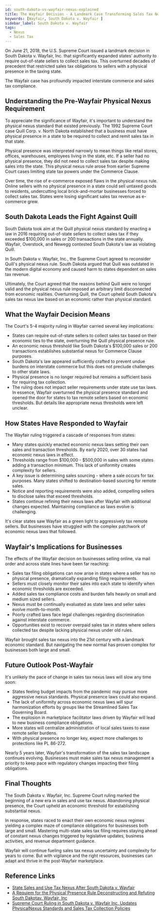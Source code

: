 ```yaml
---
id: south-dakota-vs-wayfair-nexus-explained
title: The Wayfair Decision - A Landmark Case Transforming Sales Tax Nexus
keywords: [Wayfair, South Dakota v. Wayfair ]
sidebar_label: South Dakota v. Wayfair 
tags:
  - Nexus
  - Sales Tax 
---
```




On June 21, 2018, the U.S. Supreme Court issued a landmark decision in South Dakota v. Wayfair, Inc. that significantly expanded states' authority to require out-of-state sellers to collect sales tax. This overturned decades of precedent that restricted sales tax obligations to sellers with a physical presence in the taxing state. 

The Wayfair case has profoundly impacted interstate commerce and sales tax compliance. 

## Understanding the Pre-Wayfair Physical Nexus Requirement

To appreciate the significance of Wayfair, it's important to understand the physical nexus standard that existed previously. The 1992 Supreme Court case Quill Corp. v. North Dakota established that a business must have physical presence in a state to be required to collect and remit sales tax in that state. 

Physical presence was interpreted narrowly to mean things like retail stores, offices, warehouses, employees living in the state, etc. If a seller had no physical presence, they did not need to collect sales tax despite making sales into the state. This physical nexus rule arose from earlier Supreme Court cases limiting state tax powers under the Commerce Clause.

Over time, the rise of e-commerce exposed flaws in the physical nexus rule. Online sellers with no physical presence in a state could sell untaxed goods to residents, undercutting local brick-and-mortar businesses forced to collect sales tax. States were losing significant sales tax revenue as e-commerce grew. 

## South Dakota Leads the Fight Against Quill

South Dakota took aim at the Quill physical nexus standard by enacting a law in 2016 requiring out-of-state sellers to collect sales tax if they exceeded $100,000 in sales or 200 transactions in the state annually. Wayfair, Overstock, and Newegg contested South Dakota's law as violating Quill. 

In South Dakota v. Wayfair, Inc., the Supreme Court agreed to reconsider Quill's physical nexus rule. South Dakota argued that Quill was outdated in the modern digital economy and caused harm to states dependent on sales tax revenue.

Ultimately, the Court agreed that the reasons behind Quill were no longer valid and the physical nexus rule imposed an arbitrary limit disconnected from economic realities. Overturning Quill, the Court upheld South Dakota's sales tax nexus law based on an economic rather than physical standard.

## What the Wayfair Decision Means

The Court's 5-4 majority ruling in Wayfair carried several key implications:

- States can require out-of-state sellers to collect sales tax based on their economic ties to the state, overturning the Quill physical presence rule.
- An economic nexus threshold like South Dakota's $100,000 sales or 200 transactions establishes substantial nexus for Commerce Clause purposes.
- South Dakota's law appeared sufficiently crafted to prevent undue burdens on interstate commerce but this does not preclude challenges to other state laws.
- Physical presence is no longer required but remains a sufficient basis for requiring tax collection.
- The ruling does not impact seller requirements under state use tax laws.
In essence, Wayfair overturned the physical presence standard and opened the door for states to tax remote sellers based on economic thresholds. But details like appropriate nexus thresholds were left unclear.

## How States Have Responded to Wayfair

The Wayfair ruling triggered a cascade of responses from states:

- Many states quickly enacted economic nexus laws setting their own sales and transaction thresholds. By early 2020, over 30 states had economic nexus laws in effect.
- Thresholds range from $100,000 - $500,000 in sales with some states adding a transaction minimum. This lack of uniformity creates complexity for sellers.
- A key issue is determining sales sourcing - where a sale occurs for tax purposes. Many states shifted to destination-based sourcing for remote sales.
- Notice and reporting requirements were also added, compelling sellers to disclose sales that exceed thresholds.
- States continue refining their nexus laws after Wayfair with additional changes expected. Maintaining compliance as laws evolve is challenging.

It's clear states saw Wayfair as a green light to aggressively tax remote sellers. But businesses have struggled with the complex patchwork of economic nexus laws that followed.

## Wayfair's Implications for Businesses

The effects of the Wayfair decision on businesses selling online, via mail order and across state lines have been far reaching:

- Sales tax filing obligations can now arise in states where a seller has no physical presence, dramatically expanding filing requirements.
- Sellers must closely monitor their sales into each state to identify when economic thresholds are exceeded.
- Added sales tax compliance costs and burden falls heavily on small and medium sized sellers.
- Nexus must be continually evaluated as state laws and seller sales evolve month-to-month.
- Poorly crafted laws face legal challenges regarding discrimination against interstate commerce.
- Opportunities exist to recover overpaid sales tax in states where sellers collected tax despite lacking physical nexus under old rules. 

Wayfair brought sales tax nexus into the 21st century with a landmark economic standard. But navigating the new normal has proven complex for businesses both large and small.

## Future Outlook Post-Wayfair

It's unlikely the pace of change in sales tax nexus laws will slow any time soon:

- States feeling budget impacts from the pandemic may pursue more aggressive nexus standards. Physical presence laws could also expand.
- The lack of uniformity across economic nexus laws will spur harmonization efforts by groups like the Streamlined Sales Tax Governing Board.
- The explosion in marketplace facilitator laws driven by Wayfair will lead to new business compliance obligations.
- More states will centralize administration of local sales taxes to ease remote seller burdens.
- With physical presence no longer key, expect more challenges to protections like PL 86-272.

Nearly 5 years later, Wayfair's transformation of the sales tax landscape continues evolving. Businesses must make sales tax nexus management a priority to keep pace with regulatory changes impacting their filing obligations.

## Final Thoughts

The South Dakota v. Wayfair, Inc. Supreme Court ruling marked the beginning of a new era in sales and use tax nexus. Abandoning physical presence, the Court upheld an economic threshold for establishing substantial nexus. 

In response, states raced to enact their own economic nexus regimes yielding a complex maze of compliance obligations for businesses both large and small. Mastering multi-state sales tax filing requires staying ahead of constant nexus changes triggered by legislative updates, business activities, and revenue department guidance.

Wayfair will continue fueling sales tax nexus uncertainty and complexity for years to come. But with vigilance and the right resources, businesses can adapt and thrive in the post-Wayfair marketplace.

## Reference Links
* [State Sales and Use Tax Nexus After South Dakota v. Wayfair](https://crsreports.congress.gov/product/pdf/IF/IF11832)
* [A Requiem for the Physical Presence Rule,Deconstructing and Refuting South Dakotav. Wayfair, Inc](https://www.americanbar.org/content/dam/aba/publishing/tax_lawyer/vol76/761/5-smith-physicalpresencerule-ttl-fall22-pp183-246.pdf)
* [Supreme Court Ruling in South Dakota v. Wayfair Inc. Updates PhysicalNexus Standards and Sales Tax Collection Policies](https://www.subr.edu/assets/subr/COBJournal/8.28.19-Sales-Tax-Draft.pdf)
